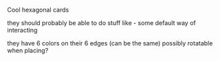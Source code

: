 Cool hexagonal cards

they should probably be able to do stuff
like - some default way of interacting

they have 6 colors on their 6 edges (can be the same)
possibly rotatable when placing?